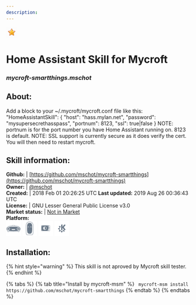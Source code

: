 ```yaml
---
description: 
---
```


![](../.gitbook/assets/star.png)  
# Home Assistant Skill for Mycroft  
### _mycroft-smartthings.mschot_  
## About:  
Add a block to your ~/.mycroft/mycroft.conf file like this:
"HomeAssistantSkill": {
"host": "hass.mylan.net",
"password": "mysupersecrethasspass",
"portnum": 8123,
"ssl": true|false
}
NOTE: portnum is for the port number you have Home Assistant running on. 8123 is default.
NOTE: SSL support is currently secure as it does verify the cert.
You will then need to restart mycroft.

## Skill information:  
**Github:** | [https://github.com/mschot/mycroft-smartthings](https://github.com/mschot/mycroft-smartthings)  
**Owner:** | [@mschot](https://github.com/mschot)  
**Created:** | 2018 Feb 01 20:26:25 UTC  **Last updated:** 2019 Aug 26 00:36:43 UTC  
**License:** | GNU Lesser General Public License v3.0  
**Market status:** | [Not in Market](https://market.mycroft.ai/skill/)  
**Platform:**  
 ![Mark I](../.gitbook/assets/mark-1-icon.png)  ![Mark II](../.gitbook/assets/mark-2-icon.png)  ![Picroft](../.gitbook/assets/picroft-icon.png)  ![plasmoid](../.gitbook/assets/kde.png)   
## Installation:  
{% hint style="warning" %}
This skill is not aproved by Mycroft skill tester.
{% endhint %}
    
{% tabs %}
{% tab title="Install by mycroft-msm" %}
``` mycroft-msm install https://github.com/mschot/mycroft-smartthings```
{% endtab %}
  {% endtabs %}
  